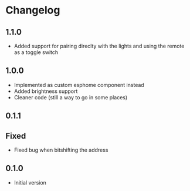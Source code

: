 # Changelog
## 1.1.0
- Added support for pairing direclty with the lights and using the remote as a toggle switch

## 1.0.0
- Implemented as custom esphome component instead
- Added brightness support
- Cleaner code (still a way to go in some places)

## 0.1.1
## Fixed
- Fixed bug when bitshifting the address

## 0.1.0
- Initial version
